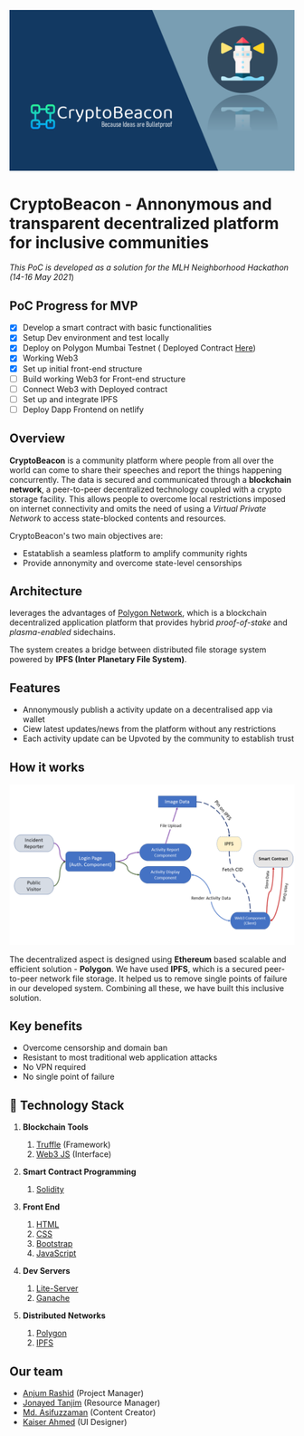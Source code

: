 <p align="center">
<img src="./assets/banner.png" /><br></p>

# CryptoBeacon - Annonymous and transparent decentralized platform for inclusive communities

_This PoC is developed as a solution for the MLH Neighborhood Hackathon (14-16 May 2021_)

## PoC Progress for MVP

- [x] Develop a smart contract with basic functionalities
- [x] Setup Dev environment and test locally
- [x] Deploy on Polygon Mumbai Testnet ( Deployed Contract [Here](https://explorer-mumbai.maticvigil.com/address/0xfe87576951D8c0d0c33Fd3053Cc586a461BD8c5E/contracts))
- [x] Working Web3
- [x] Set up initial front-end structure
- [ ] Build working Web3 for Front-end structure
- [ ] Connect Web3 with Deployed contract
- [ ] Set up and integrate IPFS
- [ ] Deploy Dapp Frontend on netlify

## Overview

**CryptoBeacon** is a community platform where people from all over the world can come to share their speeches and report the things happening concurrently. The data is secured and communicated through a **blockchain network**, a peer-to-peer decentralized technology coupled with a crypto storage facility. This allows people to overcome local restrictions imposed on internet connectivity and omits the need of using a _Virtual Private Network_ to access state-blocked contents and resources.

CryptoBeacon's two main objectives are:

- Estatablish a seamless platform to amplify community rights
- Provide annonymity and overcome state-level censorships

## Architecture

<ProjectName> leverages the advantages of [Polygon Network](https://matic.network), which is a blockchain decentralized application platform that provides hybrid _proof-of-stake_ and _plasma-enabled_ sidechains.

The system creates a bridge between distributed file storage system powered by **IPFS (Inter Planetary File System)**.

## Features

- Annonymously publish a activity update on a decentralised app via wallet
- Ciew latest updates/news from the platform without any restrictions
- Each activity update can be Upvoted by the community to establish trust

## How it works

<img src="assets\system-arch.png" /><br>

The decentralized aspect is designed using **Ethereum** based scalable and efficient solution - **Polygon**.
We have used **IPFS**, which is a secured peer-to-peer network file storage. It helped us to remove single points of failure in our developed system. Combining all these, we have built this inclusive solution.

## Key benefits

- Overcome censorship and domain ban
- Resistant to most traditional web application attacks
- No VPN required
- No single point of failure

## :hammer: Technology Stack

1. **Blockchain Tools**

   1. [Truffle](https://www.trufflesuite.com/) (Framework)
   1. [Web3 JS](https://web3js.readthedocs.io/en/v1.2.11/) (Interface)

1. **Smart Contract Programming**
   1. [Solidity](https://solidity.readthedocs.io/en/v0.7.0/)
1. **Front End**

   1. [HTML](https://en.wikipedia.org/wiki/HTML/)
   1. [CSS](https://www.w3.org/Style/CSS/Overview.en.html)
   1. [Bootstrap](https://getbootstrap.com/)
   1. [JavaScript](https://www.javascript.com/)

1. **Dev Servers**

   1. [Lite-Server](https://www.npmjs.com/package/lite-server)
   1. [Ganache](https://www.trufflesuite.com/ganache)

1. **Distributed Networks**
   1. [Polygon](https://polygon.technology/)
   1. [IPFS](https://ipfs.io/)

## Our team

- [Anjum Rashid](https://github.com/bijoy26) (Project Manager) <br>
- [Jonayed Tanjim](https://github.com/tanjim01) (Resource Manager) <br>
- [Md. Asifuzzaman](https://github.com/asif-uz-zaman) (Content Creator) <br>
- [Kaiser Ahmed](https://github.com/mekaiser) (UI Designer) <br>
